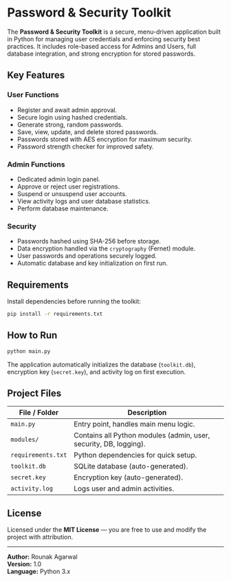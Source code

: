 # Password & Security Toolkit

The **Password & Security Toolkit** is a secure, menu-driven application built in Python for managing user credentials and enforcing security best practices. It includes role-based access for Admins and Users, full database integration, and strong encryption for stored passwords.

## Key Features

### User Functions
- Register and await admin approval.
- Secure login using hashed credentials.
- Generate strong, random passwords.
- Save, view, update, and delete stored passwords.
- Passwords stored with AES encryption for maximum security.
- Password strength checker for improved safety.

### Admin Functions
- Dedicated admin login panel.
- Approve or reject user registrations.
- Suspend or unsuspend user accounts.
- View activity logs and user database statistics.
- Perform database maintenance.

### Security
- Passwords hashed using SHA-256 before storage.
- Data encryption handled via the `cryptography` (Fernet) module.
- User passwords and operations securely logged.
- Automatic database and key initialization on first run.

## Requirements

Install dependencies before running the toolkit:

```bash
pip install -r requirements.txt
```

## How to Run

```bash
python main.py
```

The application automatically initializes the database (`toolkit.db`), encryption key (`secret.key`), and activity log on first execution.

## Project Files

| File / Folder | Description |
|----------------|-------------|
| `main.py` | Entry point, handles main menu logic. |
| `modules/` | Contains all Python modules (admin, user, security, DB, logging). |
| `requirements.txt` | Python dependencies for quick setup. |
| `toolkit.db` | SQLite database (auto-generated). |
| `secret.key` | Encryption key (auto-generated). |
| `activity.log` | Logs user and admin activities. |

## License

Licensed under the **MIT License** — you are free to use and modify the project with attribution.

---
**Author:** Rounak Agarwal  
**Version:** 1.0  
**Language:** Python 3.x
